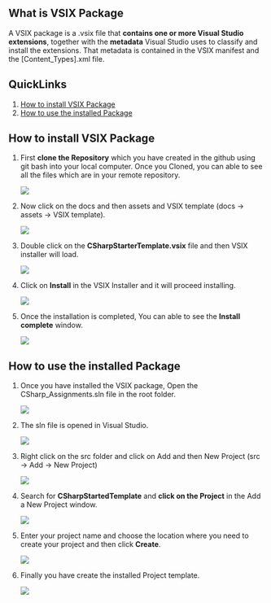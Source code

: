 
## What is VSIX Package
A VSIX package is a .vsix file that **contains one or more Visual Studio extensions**, together with the **metadata** Visual Studio uses to classify and install the extensions. That metadata is contained in the VSIX manifest and the [Content_Types].xml file. 

## QuickLinks
1. [How to install VSIX Package](https://github.com/solitontech/CSharp_Starter_Repo/blob/main/docs/VSIX%20template%20Manual.md#how-to-install-vsix-package)
2. [How to use the installed Package](https://github.com/solitontech/CSharp_Starter_Repo/blob/main/docs/VSIX%20template%20Manual.md#how-to-use-the-installed-package)


## How to install VSIX Package
1. First **clone the Repository** which you have created in the github using git bash into your local computer. Once you Cloned, you can able to see all the files which are in your remote repository.

   ![](https://github.com/solitontech/CSharp_Starter_Repo/blob/f184d42d57fd4f5f42b09cc9e9a59e0ba80c75a9/docs/assets/Images/VSIXManual/starting%20folder.png)
   
2. Now click on the docs and then assets and VSIX template (docs -> assets -> VSIX template).

   ![](https://github.com/solitontech/CSharp_Starter_Repo/blob/bf4cfb2fcf518e05891239f3b4644af69e8ef800/docs/assets/Images/VSIXManual/Vsix%20template%20folder.png)
   
3. Double click on the **CSharpStarterTemplate.vsix** file and then VSIX installer will load.
 
   ![](https://github.com/solitontech/CSharp_Starter_Repo/blob/bf4cfb2fcf518e05891239f3b4644af69e8ef800/docs/assets/Images/VSIXManual/installerstep1.png)
   
4. Click on **Install** in the VSIX Installer and it will proceed installing.

   ![](https://github.com/solitontech/CSharp_Starter_Repo/blob/bf4cfb2fcf518e05891239f3b4644af69e8ef800/docs/assets/Images/VSIXManual/installerstep2.png)
   
5. Once the installation is completed, You can able to see the **Install complete** window.

   ![](https://github.com/solitontech/CSharp_Starter_Repo/blob/bf4cfb2fcf518e05891239f3b4644af69e8ef800/docs/assets/Images/VSIXManual/successfullyinstalled.png)

## How to use the installed Package
1. Once you have installed the VSIX package, Open the CSharp_Assignments.sln file in the root folder.

   ![](https://github.com/solitontech/CSharp_Starter_Repo/blob/bf4cfb2fcf518e05891239f3b4644af69e8ef800/docs/assets/Images/VSIXManual/openthesolutionfile.png)

3. The sln file is opened in Visual Studio.

   ![](https://github.com/solitontech/CSharp_Starter_Repo/blob/bf4cfb2fcf518e05891239f3b4644af69e8ef800/docs/assets/Images/VSIXManual/solutionexplorer.png)
   
5. Right click on the src folder and click on Add and then New Project (src -> Add -> New Project)

   ![](https://github.com/solitontech/CSharp_Starter_Repo/blob/bf4cfb2fcf518e05891239f3b4644af69e8ef800/docs/assets/Images/VSIXManual/createnewproject.png)
   
7. Search for **CSharpStartedTemplate** and **click on the Project** in the Add a New Project window.

   ![](https://github.com/solitontech/CSharp_Starter_Repo/blob/bf4cfb2fcf518e05891239f3b4644af69e8ef800/docs/assets/Images/VSIXManual/Addnewprojectwindow.png)

9. Enter your project name and choose the location where you need to create your project and then click **Create**.

   ![](https://github.com/solitontech/CSharp_Starter_Repo/blob/bf4cfb2fcf518e05891239f3b4644af69e8ef800/docs/assets/Images/VSIXManual/configurenewproject.png)
    
11. Finally you have create the installed Project template.

    ![](https://github.com/solitontech/CSharp_Starter_Repo/blob/bf4cfb2fcf518e05891239f3b4644af69e8ef800/docs/assets/Images/VSIXManual/projectsuccessfullyadded.png)

   
